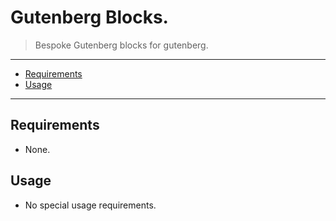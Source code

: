# Gutenberg Blocks.

> Bespoke Gutenberg blocks for gutenberg.

---

* [Requirements](#requirements)
* [Usage](#usage)

---

## Requirements

* None.


## Usage

* No special usage requirements.
